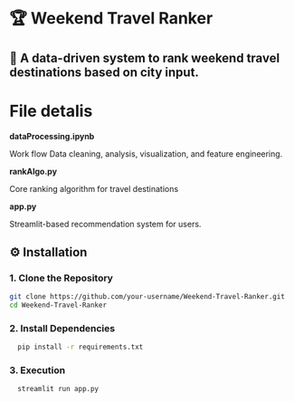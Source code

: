 # 🏆 Weekend Travel Ranker  

📍 **A data-driven system to rank weekend travel destinations based on city input.**  
---

# File detalis

**dataProcessing.ipynb** 

Work flow
Data cleaning, analysis, visualization, and feature engineering.

**rankAlgo.py**

Core ranking algorithm for travel destinations

**app.py**

Streamlit-based recommendation system for users.


## ⚙️ Installation  

### **1. Clone the Repository**  
```bash
git clone https://github.com/your-username/Weekend-Travel-Ranker.git
cd Weekend-Travel-Ranker
```
### **2.  Install Dependencies**  
```bash
  pip install -r requirements.txt
```
### **3.  Execution**  
```bash
  streamlit run app.py
```
